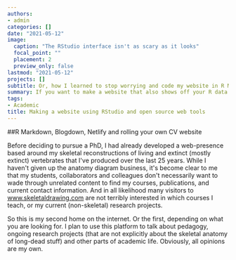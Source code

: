 ```yaml
---
authors:
- admin
categories: []
date: "2021-05-12"
image:
  caption: "The RStudio interface isn't as scary as it looks"
  focal_point: ""
  placement: 2
  preview_only: false
lastmod: "2021-05-12"
projects: []
subtitle: Or, how I learned to stop worrying and code my website in R Markdown
summary: If you want to make a website that also shows off your R data science skills, you could do worse than writing it with R Markdown and Blogdown.
tags:
- Academic
title: Making a website using RStudio and open source web tools
---
```


##R Markdown, Blogdown, Netlify and rolling your own CV website

Before deciding to pursue a PhD, I had already developed a web-presence based around my skeletal reconstructions of living and extinct (mostly extinct) vertebrates that I've produced over the last 25 years. While I haven't given up the anatomy diagram business, it's become clear to me that my students, collaborators and colleagues don't necessarily want to wade through unrelated content to find my courses, publications, and current contact information. And in all likelihood many visitors to www.skeletaldrawing.com are not terribly interested in which courses I teach, or my current (non-skeletal) research projects.

So this is my second home on the internet. Or the first, depending on what you are looking for. I plan to use this platform to talk about pedagogy, ongoing research projects (that are not explicitly about the skeletal anatomy of long-dead stuff) and other parts of academic life. Obviously, all opinions are my own.
